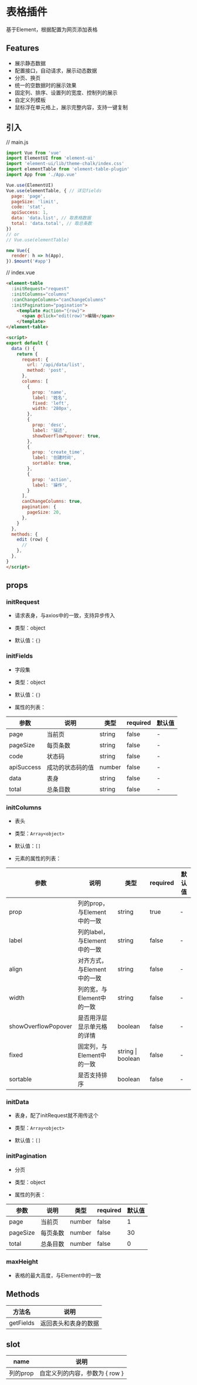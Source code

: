 # 表格插件

基于Element，根据配置为网页添加表格

## Features

- 展示静态数据
- 配置接口，自动请求，展示动态数据
- 分页、换页
- 统一的空数据时的展示效果
- 固定列、排序、设置列的宽度、控制列的展示
- 自定义列模板
- 鼠标浮在单元格上，展示完整内容，支持一键复制

## 引入

// main.js

``` javascript
import Vue from 'vue'
import ElementUI from 'element-ui'
import 'element-ui/lib/theme-chalk/index.css'
import elementTable from 'element-table-plugin'
import App from './App.vue'

Vue.use(ElementUI)
Vue.use(elementTable, { // 详见fields
  page: 'page',
  pageSize: 'limit',
  code: 'stat',
  apiSuccess: 1,
  data: 'data.list', // 取表格数据
  total: 'data.total', // 取总条数
})
// or
// Vue.use(elementTable)

new Vue({
  render: h => h(App),
}).$mount('#app')
```

// index.vue

``` html
<element-table
  :initRequest="request"
  :initColumns="columns"
  :canChangeColumns="canChangeColumns"
  :initPagination="pagination">
    <template #action="{row}">
      <span @click="edit(row)">编辑</span>
    </template>
</element-table>

<script>
export default {
  data () {
    return {
      request: {
        url: '/api/data/list',
        method: 'post',
      },
      columns: [
        {
          prop: 'name',
          label: '姓名',
          fixed: 'left',
          width: '280px',
        },
        {
          prop: 'desc',
          label: '描述',
          showOverflowPopover: true,
        },
        {
          prop: 'create_time',
          label: '创建时间',
          sortable: true,
        },
        {
          prop: 'action',
          label: '操作',
        }
      ],
      canChangeColumns: true,
      pagination: {
        pageSize: 20,
      },
    }
  },
  methods: {
    edit (row) {
      //
    },
  },
}
</script>
```

## props

### initRequest

- 请求表身，与axios中的一致，支持异步传入

- 类型：object

- 默认值：`{}`

### initFields

- 字段集

- 类型：object

- 默认值：`{}`

- 属性的列表：

| 参数 | 说明 | 类型 | required | 默认值 |
| - | - | - | - | - |
| page | 当前页 | string | false | - |
| pageSize | 每页条数 | string | false | - |
| code | 状态码 | string | false | - |
| apiSuccess | 成功的状态码的值 | number | false | - |
| data | 表身 | string | false | - |
| total | 总条目数 | string | false | - |

### initColumns

- 表头

- 类型：`Array<object>`

- 默认值：`[]`

- 元素的属性的列表：

| 参数 | 说明 | 类型 | required | 默认值 |
| - | - | - | - | - |
| prop | 列的prop，与Element中的一致 | string | true | - |
| label | 列的label，与Element中的一致 | string | false | - |
| align | 对齐方式，与Element中的一致 | string | false | - |
| width | 列的宽，与Element中的一致 | string | false | - |
| showOverflowPopover | 是否用浮层显示单元格的详情 | boolean | false | - |
| fixed | 固定列，与Element中的一致 | string &#124; boolean | false | - |
| sortable | 是否支持排序 | boolean | false | - |

### initData

- 表身，配了initRequest就不用传这个

- 类型：`Array<object>`

- 默认值：`[]`

### initPagination

- 分页

- 类型：object

- 属性的列表：

| 参数 | 说明 | 类型 | required | 默认值 |
| - | - | - | - | - |
| page | 当前页 | number | false | 1 |
| pageSize | 每页条数 | number | false | 30 |
| total | 总条目数 | number | false | 0 |

### maxHeight

- 表格的最大高度，与Element中的一致

## Methods

| 方法名 | 说明 |
| - | - |
| getFields | 返回表头和表身的数据 |

## slot

| name | 说明 |
| - | - |
| 列的prop | 自定义列的内容，参数为 { row } |